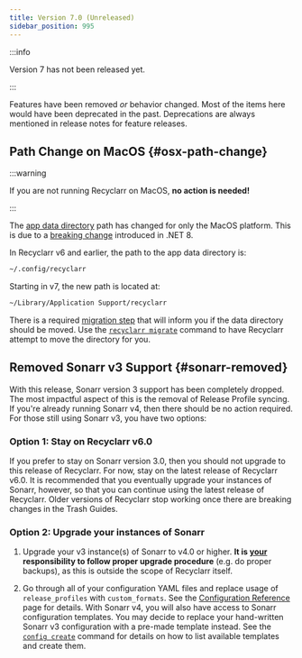 ```yaml
---
title: Version 7.0 (Unreleased)
sidebar_position: 995
---
```


:::info

Version 7 has not been released yet.

:::

Features have been removed *or* behavior changed. Most of the items here would have been deprecated
in the past. Deprecations are always mentioned in release notes for feature releases.

## Path Change on MacOS {#osx-path-change}

:::warning

If you are not running Recyclarr on MacOS, **no action is needed!**

:::

The [app data directory](../file-structure.md#appdata-directory) path has changed for only the MacOS
platform. This is due to a [breaking change][net8] introduced in .NET 8.

In Recyclarr v6 and earlier, the path to the app data directory is:

```sh
~/.config/recyclarr
```

Starting in v7, the new path is located at:

```sh
~/Library/Application Support/recyclarr
```

There is a required [migration step][mig] that will inform you if the data directory should be
moved. Use the [`recyclarr migrate`][cmd] command to have Recyclarr attempt to move the directory
for you.

[net8]: https://learn.microsoft.com/en-us/dotnet/core/compatibility/core-libraries/8.0/getfolderpath-unix
[mig]: ../behavior/migration-system.md
[cmd]: ../cli/migrate.md

## Removed Sonarr v3 Support {#sonarr-removed}

With this release, Sonarr version 3 support has been completely dropped. The most impactful aspect
of this is the removal of Release Profile syncing. If you're already running Sonarr v4, then there
should be no action required. For those still using Sonarr v3, you have two options:

### Option 1: Stay on Recyclarr v6.0

If you prefer to stay on Sonarr version 3.0, then you should not upgrade to this release of
Recyclarr. For now, stay on the latest release of Recyclarr v6.0. It is recommended that you
eventually upgrade your instances of Sonarr, however, so that you can continue using the latest
release of Recyclarr. Older versions of Recyclarr stop working once there are breaking changes in
the Trash Guides.

### Option 2: Upgrade your instances of Sonarr

1. Upgrade your v3 instance(s) of Sonarr to v4.0 or higher. **It is <ins>your</ins> responsibility
   to follow proper upgrade procedure** (e.g. do proper backups), as this is outside the scope of
   Recyclarr itself.

1. Go through all of your configuration YAML files and replace usage of `release_profiles` with
   `custom_formats`. See the [Configuration Reference][ref] page for details. With Sonarr v4, you
   will also have access to Sonarr configuration templates. You may decide to replace your
   hand-written Sonarr v3 configuration with a pre-made template instead. See the [`config
   create`][config_create] command for details on how to list available templates and create them.

[ref]: /yaml/config-reference/index.md
[config_create]: ../cli/config/config-create.md#template
